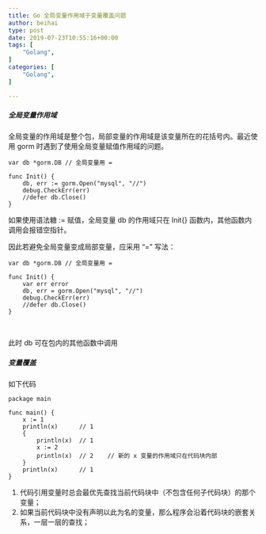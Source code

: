 ```yaml
---
title: Go 全局变量作用域于变量覆盖问题
author: beihai
type: post
date: 2019-07-23T10:55:16+00:00
tags: [
    "Golang",
]
categories: [
    "Golang",
]

---
```

##### 全局变量作用域

<span>全局变量的作用域是整个包，局部变量的作用域是该变量所在的花括号内。最近使用 gorm 时遇到了使用全局变量赋值作用域的问题。</span>

<pre class="pure-highlightjs"><code class="null">var db *gorm.DB // 全局变量用 =

func Init() {
	db, err := gorm.Open("mysql", "//")
	debug.CheckErr(err)
	//defer db.Close()
}
</code></pre>

如果使用语法糖 := 赋值，全局变量 db 的作用域只在 Init{} 函数内，其他函数内调用会报错空指针。

因此若避免全局变量变成局部变量，应采用 “=&#8221; 写法：

<pre class="pure-highlightjs"><code class="null">var db *gorm.DB // 全局变量用 =

func Init() {
	var err error
	db, err = gorm.Open("mysql", "//")
	debug.CheckErr(err)
	//defer db.Close()
}
</code></pre>

&nbsp;

此时 db 可在包内的其他函数中调用

##### 变量覆盖

如下代码

<pre class="pure-highlightjs"><code class="null">package main

func main() {
	x := 1
	println(x)      // 1
	{
		println(x)  // 1
		x := 2
		println(x)  // 2    // 新的 x 变量的作用域只在代码块内部
	}
	println(x)      // 1
}</code></pre>

  1. <span>代码引用变量时总会最优先查找当前代码块中（不包含任何子代码块）的那个变量；</span>
  2. <span>如果当前代码块中没有声明以此为名的变量，那么程序会沿着代码块的嵌套关系，一层一层的查找；</span>